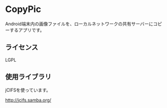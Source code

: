 # CopyPic

Android端末内の画像ファイルを、ローカルネットワークの共有サーバーにコピーするアプリです。

## ライセンス
LGPL

## 使用ライブラリ

jCIFSを使っています。

http://jcifs.samba.org/
